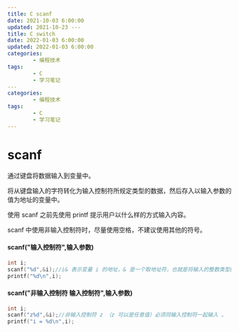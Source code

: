 ```yaml
---
title: C scanf
date: 2021-10-03 6:00:00
updated: 2021-10-23 ---
title: C switch
date: 2022-01-03 6:00:00
updated: 2022-01-03 6:00:00
categories:
        - 编程技术
tags:
        - C
        - 学习笔记
​---
categories:
        - 编程技术
tags:
        - C
        - 学习笔记
---
```


# scanf

通过键盘将数据输入到变量中。

将从键盘输入的字符转化为输入控制符所规定类型的数据，然后存入以输入参数的值为地址的变量中。

使用 scanf 之前先使用 printf 提示用户以什么样的方式输入内容。

scanf 中使用非输入控制符时，尽量使用空格，不建议使用其他的符号。

#### scanf("输入控制符",输入参数)

```c
int i;
scanf("%d",&i);//i& 表示变量 i 的地址，& 是一个取地址符，也就是将输入的整数类型的值放入到变量 i 中。
printf("%d\n",i);
```

#### scanf("非输入控制符 输入控制符",输入参数)

```c
int i;
scanf("z%d",&i);//非输入控制符 z （z 可以是任意值）必须同输入控制符一起输入 。
printf("i = %d\n",i);
```
